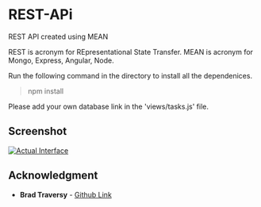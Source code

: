 # REST-APi
REST API created using MEAN

REST is acronym for REpresentational State Transfer. 
MEAN is acronym for Mongo, Express, Angular, Node.


Run the following command in the directory to install all the dependenices.

> npm install

Please add your own database link in the 'views/tasks.js' file.

## Screenshot

[![Actual Interface](https://user-images.githubusercontent.com/31264823/46876595-5d27c280-ce5c-11e8-9d3d-c9858e5e88b1.png)](#screenshot)

## Acknowledgment

* **Brad Traversy** - [Github Link](https://github.com/bradtraversy)
